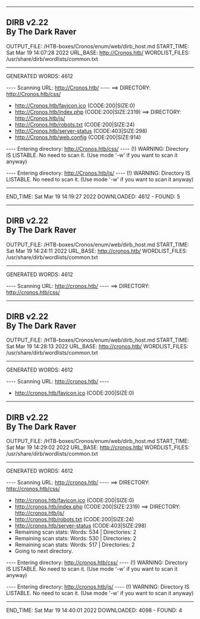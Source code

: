 
-----------------
DIRB v2.22    
By The Dark Raver
-----------------

OUTPUT_FILE: /HTB-boxes/Cronos/enum/web/dirb_host.md
START_TIME: Sat Mar 19 14:07:28 2022
URL_BASE: http://Cronos.htb/
WORDLIST_FILES: /usr/share/dirb/wordlists/common.txt

-----------------

GENERATED WORDS: 4612

---- Scanning URL: http://Cronos.htb/ ----
==> DIRECTORY: http://Cronos.htb/css/
+ http://Cronos.htb/favicon.ico (CODE:200|SIZE:0)
+ http://Cronos.htb/index.php (CODE:200|SIZE:2319)
==> DIRECTORY: http://Cronos.htb/js/
+ http://Cronos.htb/robots.txt (CODE:200|SIZE:24)
+ http://Cronos.htb/server-status (CODE:403|SIZE:298)
+ http://Cronos.htb/web.config (CODE:200|SIZE:914)

---- Entering directory: http://Cronos.htb/css/ ----
(!) WARNING: Directory IS LISTABLE. No need to scan it.
    (Use mode '-w' if you want to scan it anyway)

---- Entering directory: http://Cronos.htb/js/ ----
(!) WARNING: Directory IS LISTABLE. No need to scan it.
    (Use mode '-w' if you want to scan it anyway)

-----------------
END_TIME: Sat Mar 19 14:19:27 2022
DOWNLOADED: 4612 - FOUND: 5

-----------------
DIRB v2.22    
By The Dark Raver
-----------------

OUTPUT_FILE: /HTB-boxes/Cronos/enum/web/dirb_host.md
START_TIME: Sat Mar 19 14:24:11 2022
URL_BASE: http://cronos.htb/
WORDLIST_FILES: /usr/share/dirb/wordlists/common.txt

-----------------

GENERATED WORDS: 4612

---- Scanning URL: http://cronos.htb/ ----
==> DIRECTORY: http://cronos.htb/css/

-----------------
DIRB v2.22    
By The Dark Raver
-----------------

OUTPUT_FILE: /HTB-boxes/Cronos/enum/web/dirb_host.md
START_TIME: Sat Mar 19 14:28:13 2022
URL_BASE: http://cronos.htb/
WORDLIST_FILES: /usr/share/dirb/wordlists/common.txt

-----------------

GENERATED WORDS: 4612

---- Scanning URL: http://cronos.htb/ ----
+ http://cronos.htb/favicon.ico (CODE:200|SIZE:0)

-----------------
DIRB v2.22    
By The Dark Raver
-----------------

OUTPUT_FILE: /HTB-boxes/Cronos/enum/web/dirb_host.md
START_TIME: Sat Mar 19 14:29:02 2022
URL_BASE: http://cronos.htb/
WORDLIST_FILES: /usr/share/dirb/wordlists/common.txt

-----------------

GENERATED WORDS: 4612

---- Scanning URL: http://cronos.htb/ ----
==> DIRECTORY: http://cronos.htb/css/
+ http://cronos.htb/favicon.ico (CODE:200|SIZE:0)
+ http://cronos.htb/index.php (CODE:200|SIZE:2319)
==> DIRECTORY: http://cronos.htb/js/
+ http://cronos.htb/robots.txt (CODE:200|SIZE:24)
+ http://cronos.htb/server-status (CODE:403|SIZE:298)
+ Remaining scan stats:
Words: 534 | Directories: 2
+ Remaining scan stats:
Words: 530 | Directories: 2
+ Remaining scan stats:
Words: 517 | Directories: 2
+ Going to next directory.

---- Entering directory: http://cronos.htb/css/ ----
(!) WARNING: Directory IS LISTABLE. No need to scan it.
    (Use mode '-w' if you want to scan it anyway)

---- Entering directory: http://cronos.htb/js/ ----
(!) WARNING: Directory IS LISTABLE. No need to scan it.
    (Use mode '-w' if you want to scan it anyway)

-----------------
END_TIME: Sat Mar 19 14:40:01 2022
DOWNLOADED: 4098 - FOUND: 4
